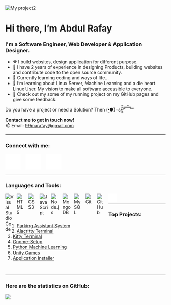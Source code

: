 ![My project2](https://user-images.githubusercontent.com/82662797/168483717-3d746709-6ae9-487a-bdd7-ebcb137ea919.png)


# Hi there, I’m Abdul Rafay

### **I'm a  Software Engineer, Web Developer & Application Designer.**

- ⚒️ I build websites, design application for different purpose. 
- 💼 I have 2 years of experience in designing Products, building websites and contribute code to the open source community. 
- 🌱 Currently learning coding and ways of life...
- 📖 I’m learning about Linux Server, Machine Learning and a die heart Linux User. My vision to make all software accessible to everyone.  
- 👀 Check out my some of my running project on my GitHub pages and give some feedback. 

Do you have a project or need a Solution? Then (•̪●)=ε/̵͇̿̿/’̿’̿ ̿ ̿̿ ̿ ̿””

**Contact me to get in touch now!**  
📫 Email: 99marafay@gmail.com

---
### Connect with me:

[![website](./img/twitter-dark.svg)](https://twitter.com/abdul_rafay99#gh-dark-mode-only)
&nbsp;&nbsp;
[![website](./img/linkedin-dark.svg)](https://linkedin.com/in/abdul-rafay-0ab626197r#gh-dark-mode-only)
&nbsp;&nbsp;
[![website](./img/instagram-dark.svg)](https://instagram.com/abdul_rafay99#gh-dark-mode-only)

---
### Languages and Tools:

<img align="left" alt="Visual Studio Code" width="26px" src="https://cdn.jsdelivr.net/gh/devicons/devicon/icons/vscode/vscode-original.svg" style="padding-right:10px;" />
<img align="left" alt="HTML5" width="26px" src="https://cdn.jsdelivr.net/gh/devicons/devicon/icons/html5/html5-original.svg" style="padding-right:10px;" />
<img align="left" alt="CSS3" width="26px" src="https://cdn.jsdelivr.net/gh/devicons/devicon/icons/css3/css3-original.svg" style="padding-right:10px;" />
<img align="left" alt="JavaScript" width="26px" src="https://cdn.jsdelivr.net/gh/devicons/devicon/icons/javascript/javascript-original.svg" style="padding-right:10px;" />
<img align="left" alt="Node.js" width="26px" src="https://cdn.jsdelivr.net/gh/devicons/devicon/icons/nodejs/nodejs-original.svg" style="padding-right:10px;" />
<img align="left" alt="MongoDB" width="26px" src="https://cdn.jsdelivr.net/gh/devicons/devicon/icons/mongodb/mongodb-original.svg" style="padding-right:10px;" />
<img align="left" alt="MySQL" width="26px" src="https://cdn.jsdelivr.net/gh/devicons/devicon/icons/mysql/mysql-original.svg" style="padding-right:10px;" />
<img align="left" alt="Git" width="26px" src="https://cdn.jsdelivr.net/gh/devicons/devicon/icons/git/git-original.svg" style="padding-right:10px;" />
<img align="left" alt="GitHub" width="26px" src="https://user-images.githubusercontent.com/3369400/139447912-e0f43f33-6d9f-45f8-be46-2df5bbc91289.png" style="padding-right:10px;" />
<!-- <img align="left" alt="GitHub" width="26px" src="https://user-images.githubusercontent.com/3369400/139448065-39a229ba-4b06-434b-bc67-616e2ed80c8f.png" style="padding-right:10px;" /> -->
<!-- <img align="left" alt="Terminal" width="26px" src="./img/terminal-light.svg" /> -->
<img align="left" alt="Terminal" width="26px" src="./img/terminal-dark.svg" />

<br>

---

### Top Projects:
1. [Parking Assistant System](https://github.com/rafay99-epic/Parking-Assistant)
2. [Alacritty  Terminal](https://github.com/rafay99-epic/Alacritty-Terminal)
3. [Kitty Terminal](https://github.com/rafay99-epic/Kitty-Terminal.git)
4. [Gnome-Setup](https://github.com/rafay99-epic/Gnome-setup)
5. [Python Machine Learning](https://github.com/rafay99-epic/Python-Machine-Learning)
6. [Unity Games](https://github.com/rafay99-epic/Unity-Games)
7. [Application Installer](https://github.com/rafay99-epic/Application-Installer)
<br>

---
### Here are the statistics on GitHub:

<img height="180em" src="https://github-readme-stats.vercel.app/api?username=rafay99-epic&show_icons=true&hide_border=true&&count_private=true&include_all_commits=true&theme=dark" />









<!-- 
- 👋 Hi, I’m @rafay99-epic
- 👀 I’m interested in Software Development and Learning Machine Learning
- 🌱 I’m currently learning Machine Learning and Python programming Language
- 📫 You can reach me using my email which is; 99marafay@gmail.com  -->

<!---
rafay99-epic/rafay99-epic is a ✨ special ✨ repository because its `README.md` (this file) appears on your GitHub profile.
You can click the Preview link to take a look at your changes.
--->
